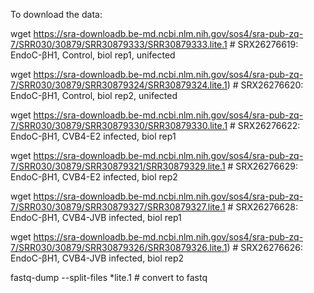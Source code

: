 To download the data:

wget https://sra-downloadb.be-md.ncbi.nlm.nih.gov/sos4/sra-pub-zq-7/SRR030/30879/SRR30879333/SRR30879333.lite.1 # SRX26276619: EndoC-βH1, Control, biol rep1, unifected

wget https://sra-downloadb.be-md.ncbi.nlm.nih.gov/sos4/sra-pub-zq-7/SRR030/30879/SRR30879324/SRR30879324.lite.1) # SRX26276620: EndoC-βH1, Control, biol rep2, unifected

wget https://sra-downloadb.be-md.ncbi.nlm.nih.gov/sos4/sra-pub-zq-7/SRR030/30879/SRR30879330/SRR30879330.lite.1 # SRX26276622: EndoC-βH1, CVB4-E2 infected, biol rep1

wget https://sra-downloadb.be-md.ncbi.nlm.nih.gov/sos4/sra-pub-zq-7/SRR030/30879/SRR30879321/SRR30879329.lite.1 # SRX26276629: EndoC-βH1, CVB4-E2 infected, biol rep2

wget https://sra-downloadb.be-md.ncbi.nlm.nih.gov/sos4/sra-pub-zq-7/SRR030/30879/SRR30879327/SRR30879327.lite.1 # SRX26276628: EndoC-βH1, CVB4-JVB infected, biol rep1

wget https://sra-downloadb.be-md.ncbi.nlm.nih.gov/sos4/sra-pub-zq-7/SRR030/30879/SRR30879326/SRR30879326.lite.1) # SRX26276626: EndoC-βH1, CVB4-JVB infected, biol rep2

fastq-dump --split-files *lite.1 # convert to fastq
